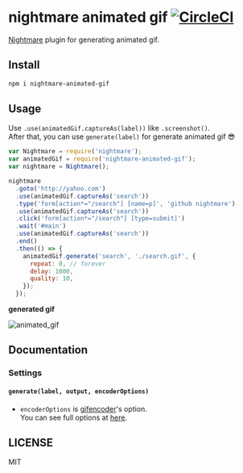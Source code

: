 # nightmare animated gif [![CircleCI](https://circleci.com/gh/cakecatz/nightmare-animated-gif/tree/master.svg?style=svg)](https://circleci.com/gh/cakecatz/nightmare-animated-gif/tree/master)

[Nightmare](https://github.com/segmentio/nightmare) plugin for generating animated gif.

## Install

```bash
npm i nightmare-animated-gif
```

## Usage

Use `.use(animatedGif.captureAs(label))` like `.screenshot()`.  
After that, you can use `generate(label)` for generate animated gif 😎

```javascript
var Nightmare = require('nightmare');
var animatedGif = require('nightmare-animated-gif');
var nightmare = Nightmare();

nightmare
  .goto('http://yahoo.com')
  .use(animatedGif.captureAs('search'))
  .type('form[action*="/search"] [name=p]', 'github nightmare')
  .use(animatedGif.captureAs('search'))
  .click('form[action*="/search"] [type=submit]')
  .wait('#main')
  .use(animatedGif.captureAs('search'))
  .end()
  .then(() => {
    animatedGif.generate('search', './search.gif', {
      repeat: 0, // forever
      delay: 1000,
      quality: 10,
    });  
  });
```

**generated gif**

![animated_gif](https://cloud.githubusercontent.com/assets/6136383/16363987/25690ae0-3c17-11e6-876c-65f31547257f.gif)


## Documentation

### Settings

#### `generate(label, output, encoderOptions)`

- `encoderOptions` is [gifencoder](https://github.com/eugeneware/gifencoder)'s option.  
  You can see full options at [here](https://github.com/eugeneware/gifencoder/blob/master/lib/GIFEncoder.js#L37).

## LICENSE
MIT
